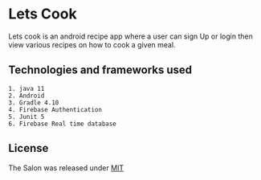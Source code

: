 # Lets Cook
Lets cook is an android recipe app where a user can sign Up or login then view various recipes on how to cook a given meal.

## Technologies and frameworks used
    1. java 11
    2. Android
    3. Gradle 4.10
    4. Firebase Authentication
    5. Junit 5
    6. Firebase Real time database


## License
The Salon was released under [MIT](LICENSE)
